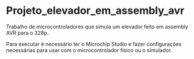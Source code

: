 # Projeto_elevador_em_assembly_avr
Trabalho de microcontroladores que simula um elevador feito em assembly AVR para o 328p.

Para executar é necessário ter o Microchip Studio e fazer configurações necessárias para usar com o microcontrolador físico ou o simulador.
